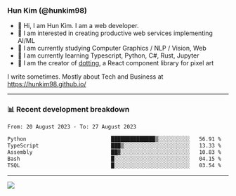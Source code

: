 ### Hun Kim (@hunkim98)

- 👋 Hi, I am Hun Kim. I am a web developer. 
- 🤔 I am interested in creating productive web services implementing AI/ML
- 🔭 I am currently studying Computer Graphics / NLP / Vision, Web 
- 🌱 I am currently learning Typescript, Python, C#, Rust, Jupyter
- 🎨 I am the creator of [dotting](hunkim98.github.io/dotting), a React component library for pixel art

I write sometimes. Mostly about Tech and Business at https://hunkim98.github.io/

---
### 📊 Recent development breakdown
<!--START_SECTION:waka-->

```txt
From: 20 August 2023 - To: 27 August 2023

Python                           ██████████████▒░░░░░░░░░░   56.91 %
TypeScript                       ███▒░░░░░░░░░░░░░░░░░░░░░   13.33 %
Assembly                         ██▓░░░░░░░░░░░░░░░░░░░░░░   10.83 %
Bash                             █░░░░░░░░░░░░░░░░░░░░░░░░   04.15 %
TSQL                             █░░░░░░░░░░░░░░░░░░░░░░░░   03.54 %
```

<!--END_SECTION:waka-->
---

<!-- <div align='center'> -->
  <img align="center" src="https://github-readme-stats.vercel.app/api?username=hunkim98&theme=dark&show_icons=true"/>
<!-- </div> -->
<!--
**hunkim98/hunkim98** is a ✨ _special_ ✨ repository because its `README.md` (this file) appears on your GitHub profile.

Here are some ideas to get you started:

- 🔭 I’m currently working on ...
- 🌱 I’m currently learning ...
- 👯 I’m looking to collaborate on ...
- 🤔 I’m looking for help with ...
- 💬 Ask me about ...
- 📫 How to reach me: ...
- 😄 Pronouns: ...
- ⚡ Fun fact: ...
-->
